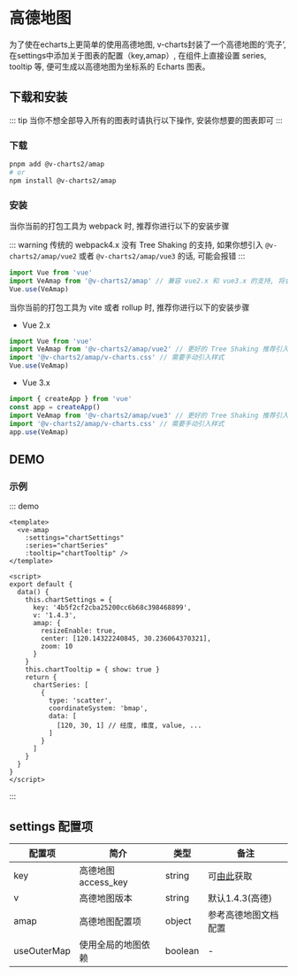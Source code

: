# 高德地图

为了使在echarts上更简单的使用高德地图, v-charts封装了一个高德地图的‘壳子’, 在settings中添加关于图表的配置（key,amap）, 在组件上直接设置 series, tooltip 等, 便可生成以高德地图为坐标系的 Echarts 图表。

## 下载和安装

::: tip
当你不想全部导入所有的图表时请执行以下操作, 安装你想要的图表即可
:::

### 下载

```bash
pnpm add @v-charts2/amap
# or
npm install @v-charts2/amap
```

### 安装

当你当前的打包工具为 webpack 时, 推荐你进行以下的安装步骤

::: warning
传统的 webpack4.x 没有 Tree Shaking 的支持, 如果你想引入 `@v-charts2/amap/vue2` 或者 `@v-charts2/amap/vue3` 的话, 可能会报错
:::

```javascript
import Vue from 'vue'
import VeAmap from '@v-charts2/amap' // 兼容 vue2.x 和 vue3.x 的支持, 将会自动加载支持 vue2.x 的支持包或者支持 vue3.x 的支持包
Vue.use(VeAmap)
```

当你当前的打包工具为 vite 或者 rollup 时, 推荐你进行以下的安装步骤

- Vue 2.x

```javascript
import Vue from 'vue'
import VeAmap from '@v-charts2/amap/vue2' // 更好的 Tree Shaking 推荐引入 vue2.x 的专属支持包
import '@v-charts2/amap/v-charts.css' // 需要手动引入样式
Vue.use(VeAmap)
```

- Vue 3.x

```javascript
import { createApp } from 'vue'
const app = createApp()
import VeAmap from '@v-charts2/amap/vue3' // 更好的 Tree Shaking 推荐引入 vue3.x 的专属支持包
import '@v-charts2/amap/v-charts.css' // 需要手动引入样式
app.use(VeAmap)
```

## DEMO

### 示例

::: demo

```vue
<template>
  <ve-amap
    :settings="chartSettings"
    :series="chartSeries"
    :tooltip="chartTooltip" />
</template>

<script>
export default {
  data() {
    this.chartSettings = {
      key: '4b5f2cf2cba25200cc6b68c398468899',
      v: '1.4.3',
      amap: {
        resizeEnable: true,
        center: [120.14322240845, 30.236064370321],
        zoom: 10
      }
    }
    this.chartTooltip = { show: true }
    return {
      chartSeries: [
        {
          type: 'scatter',
          coordinateSystem: 'bmap',
          data: [
            [120, 30, 1] // 经度, 维度, value, ...
          ]
        }
      ]
    }
  }
}
</script>
```

:::

## settings 配置项

| 配置项      | 简介                | 类型    | 备注                                               |
| ----------- | ------------------- | ------- | -------------------------------------------------- |
| key         | 高德地图 access_key | string  | 可[由此](https://console.amap.com/dev/key/app)获取 |
| v           | 高德地图版本        | string  | 默认1.4.3(高德)                                    |
| amap        | 高德地图配置项      | object  | 参考高德地图文档配置                               |
| useOuterMap | 使用全局的地图依赖  | boolean | -                                                  |
